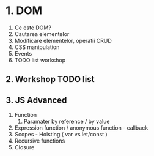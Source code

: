 
# 1. DOM 
1. Ce este DOM?
2. Cautarea elementelor
3. Modificare elementelor, operatii CRUD
4. CSS manipulation
5. Events
6. TODO list workshop
## 2. Workshop TODO list


## 3. JS Advanced

1. Function
    1. Paramater by reference / by value
2. Expression function / anonymous function - callback
2. Scopes - Hoisting ( var vs let/const )
3. Recursive functions
4. Closure
